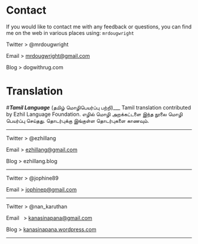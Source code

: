 # Contact

If you would like to contact me with any feedback or questions, you can find me on the web in various places using: `mrdougwright`

Twitter > @mrdougwright

Email   > mrdougwright@gmail.com

Blog    > dogwithrug.com

# __Translation__
#___Tamil Language___ (தமிழ் மொழிபெயர்ப்பு பற்றி)___
Tamil translation contributed by Ezhil Language Foundation. எழில் மொழி அறக்கட்டளை இந்த நூலை மொழி பெயர்ப்பு செய்தது. தொடர்புக்கு இங்குள்ள தொடர்புகளை காணவும்.
- - -
Twitter > @ezhillang

Email   > ezhillang@gmail.com

Blog    > ezhillang.blog
- - -
Twitter > @jophine89

Email   > jophinep@gmail.com
- - -

Twitter > @nan_karuthan

Email   > kanasinapana@gmail.com

Blog    > 	[kanasinapana.wordpress.com](http://kanasinapana.wordpress.com)
- - -
